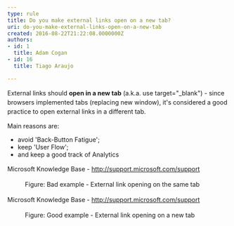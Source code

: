 ```yaml
---
type: rule
title: Do you make external links open on a new tab?
uri: do-you-make-external-links-open-on-a-new-tab
created: 2016-08-22T21:22:08.0000000Z
authors:
- id: 1
  title: Adam Cogan
- id: 16
  title: Tiago Araujo

---
```




<span class='intro'> <p>External links should&#160;<strong>open in a new tab</strong><span style="line-height&#58;21px;">&#160;(a.k.a.&#160;use target=&quot;_blank&quot;) - since browsers implemented tabs (replacing new window), it's considered a good practice to open external links in a different tab.&#160;</span></p><p>Main reasons are&#58;&#160;</p><ul><li>avoid 'Back-Button Fatigue';&#160;</li><li>keep 'User Flow';&#160;<br></li><li>and&#160;keep a good track of&#160;Analytics<br></li></ul><dl class="badImage" style="line-height&#58;21px;"><p class="ssw15-rteElement-GreyBox">Microsoft Knowledge Base -&#160;<a href="http&#58;//support.microsoft.com/support">http&#58;//support.microsoft.com/support</a><br></p><dd>Figure&#58; Bad example - External link opening on the same tab<br></dd></dl><dl class="goodImage" style="line-height&#58;21px;"><p class="ssw15-rteElement-GreyBox">Microsoft Knowledge Base -&#160;<a href="http&#58;//support.microsoft.com/support" target="_blank">http&#58;//support.microsoft.com/support</a><br></p><dd>Figure&#58; Good example - External link opening on a new tab <br></dd></dl> <br>  </span>




